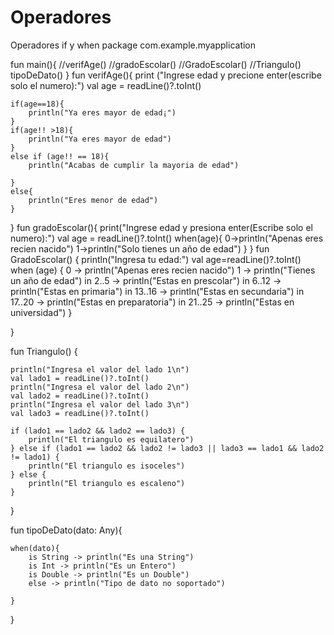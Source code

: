 # Operadores
Operadores if y when
package com.example.myapplication



fun main(){
    //verifAge()
    //gradoEscolar()
    //GradoEscolar()
    //Triangulo()
    tipoDeDato()
}
fun verifAge(){
    print ("Ingrese edad y precione enter(escribe solo el numero):")
    val age = readLine()?.toInt()

    if(age==18){
        println("Ya eres mayor de edad¡")
    }
    if(age!! >18){
        println("Ya eres mayor de edad")
    }
    else if (age!! == 18){
        println("Acabas de cumplir la mayoria de edad")

    }
    else{
        println("Eres menor de edad")
    }

}
fun gradoEscolar(){
    print("Ingrese edad y presiona enter(Escribe solo el numero):")
    val age = readLine()?.toInt()
    when(age){
        0->println("Apenas eres recien nacido")
        1->println("Solo tienes un año de edad")
    }
}
fun GradoEscolar() {
    println("Ingresa tu edad:")
    val age=readLine()?.toInt()
    when (age) {
        0 -> println("Apenas eres recien nacido")
        1 -> println("Tienes un año de edad")
        in 2..5 -> println("Estas en prescolar")
        in 6..12 -> println("Estas en primaria")
        in 13..16 -> println("Estas en secundaria")
        in 17..20 -> println("Estas en preparatoria")
        in 21..25 -> println("Estas en universidad")
    }

}

fun Triangulo() {

    println("Ingresa el valor del lado 1\n")
    val lado1 = readLine()?.toInt()
    println("Ingresa el valor del lado 2\n")
    val lado2 = readLine()?.toInt()
    println("Ingresa el valor del lado 3\n")
    val lado3 = readLine()?.toInt()

    if (lado1 == lado2 && lado2 == lado3) {
        println("El triangulo es equilatero")
    } else if (lado1 == lado2 && lado2 != lado3 || lado3 == lado1 && lado2 != lado1) {
        println("El triangulo es isoceles")
    } else {
        println("El triangulo es escaleno")
    }
}

fun tipoDeDato(dato: Any){

    when(dato){
        is String -> println("Es una String")
        is Int -> println("Es un Entero")
        is Double -> println("Es un Double")
        else -> println("Tipo de dato no soportado")

    }
}
